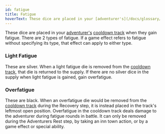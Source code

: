 ```yaml
---
id: fatigue
title: Fatigue
hoverText: These dice are placed in your [adventurer's](/docs/glossary/adventurer) [cooldown track](/docs/glossary/cooldown-track) when they gain fatigue. There are 2 types of fatigue (light fatigue and overfatigue).
---
```


These dice are placed in your [adventurer's](/docs/glossary/adventurer) [cooldown track](/docs/glossary/cooldown-track) when they gain fatigue. There are 2 types of fatigue. If a game effect refers to fatigue without specifying its type, that effect can apply to either type.

### Light Fatigue

These are silver. When a light fatigue die is removed from the [cooldown track](/docs/glossary/cooldown-track), that die is returned to the supply. If there are no silver dice in the supply when light fatigue is gained, gain overfatigue.

### Overfatigue

These are black. When an overfatigue die would be removed from the [cooldown track](/docs/glossary/cooldown-track) during the Recovery step, it is instead placed in the track's leftmost open position. Overfatigue in the cooldown track deals damage to the adventurer during fatigue rounds in battle. It can only be removed during the Adventurers Rest step, by taking an inn town action, or by a game effect or special ability.
